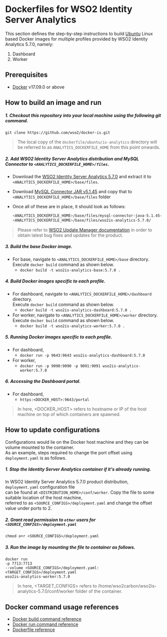 # Dockerfiles for WSO2 Identity Server Analytics #

This section defines the step-by-step instructions to build [Ubuntu](https://hub.docker.com/_/ubuntu/) Linux based Docker images for multiple profiles
provided by WSO2 Identity Analytics 5.7.0, namely:<br>

1. Dashboard
2. Worker

## Prerequisites

* [Docker](https://www.docker.com/get-docker) v17.09.0 or above

## How to build an image and run
##### 1. Checkout this repository into your local machine using the following git command.
```
git clone https://github.com/wso2/docker-is.git
```

>The local copy of the `dockerfile/ubuntu/is-analytics` directory will be referred to as `ANALYTICS_DOCKERFILE_HOME` from this point onwards.

##### 2. Add WSO2 Identity Server Analytics distribution and MySQL Connector to `<ANALYTICS_DOCKERFILE_HOME>/files`.

- Download the [WSO2 Identity Server Analytics 5.7.0](https://wso2.com/identity-and-access-management/install/analytics/)
and extract it to `<ANALYTICS_DOCKERFILE_HOME>/base/files`.
- Download [MySQL Connector JAR v5.1.45](https://downloads.mysql.com/archives/c-j) and copy that to `<ANALYTICS_DOCKERFILE_HOME>/base/files` folder <br>
- Once all of these are in place, it should look as follows:

  ```bash
  <ANALYTICS_DOCKERFILE_HOME>/base/files/mysql-connector-java-5.1.45-bin.jar
  <ANALYTICS_DOCKERFILE_HOME>/base/files/wso2is-analytics-5.7.0/
  ```

>Please refer to [WSO2 Update Manager documentation](https://docs.wso2.com/display/WUM300/WSO2+Update+Manager)
in order to obtain latest bug fixes and updates for the product.

##### 3. Build the base Docker image.

- For base, navigate to `<ANALYTICS_DOCKERFILE_HOME>/base` directory. <br>
  Execute `docker build` command as shown below.
    + `docker build -t wso2is-analytics-base:5.7.0 .`
    
##### 4. Build Docker images specific to each profile.

- For dashboard, navigate to `<ANALYTICS_DOCKERFILE_HOME>/dashboard` directory. <br>
  Execute `docker build` command as shown below.
    + `docker build -t wso2is-analytics-dashboard:5.7.0 .`
- For worker, navigate to `<ANALYTICS_DOCKERFILE_HOME>/worker` directory. <br>
  Execute `docker build` command as shown below.
    + `docker build -t wso2is-analytics-worker:5.7.0 .`
    
##### 5. Running Docker images specific to each profile.

- For dashboard,
    + `docker run -p 9643:9643 wso2is-analytics-dashboard:5.7.0`
- For worker,
    + `docker run -p 9090:9090 -p 9091:9091 wso2is-analytics-worker:5.7.0`
    
##### 6. Accessing the Dashboard portal.

- For dashboard,
    + `https:<DOCKER_HOST>:9643/portal`
    
>In here, <DOCKER_HOST> refers to hostname or IP of the host machine on top of which containers are spawned.

## How to update configurations
Configurations would lie on the Docker host machine and they can be volume mounted to the container. <br>
As an example, steps required to change the port offset using `deployment.yaml` is as follows.

##### 1. Stop the Identity Server Analytics container if it's already running.
In WSO2 Identity Server Analytics 5.7.0 product distribution, `deployment.yaml` configuration file <br>
can be found at `<DISTRIBUTION_HOME>/conf/worker`. Copy the file to some suitable location of the host machine, <br>
referred to as `<SOURCE_CONFIGS>/deployment.yaml` and change the offset value under ports to 2.

##### 2. Grant read permission to `other` users for `<SOURCE_CONFIGS>/deployment.yaml`
```
chmod o+r <SOURCE_CONFIGS>/deployment.yaml
```

##### 3. Run the image by mounting the file to container as follows.
```
docker run 
-p 7713:7713
--volume <SOURCE_CONFIGS>/deployment.yaml:<TARGET_CONFIGS>/deployment.yaml
wso2is-analytics-worker:5.7.0
```

>In here, <TARGET_CONFIGS> refers to /home/wso2carbon/wso2is-analytics-5.7.0/conf/worker folder of the container.


## Docker command usage references

* [Docker build command reference](https://docs.docker.com/engine/reference/commandline/build/)
* [Docker run command reference](https://docs.docker.com/engine/reference/run/)
* [Dockerfile reference](https://docs.docker.com/engine/reference/builder/)

